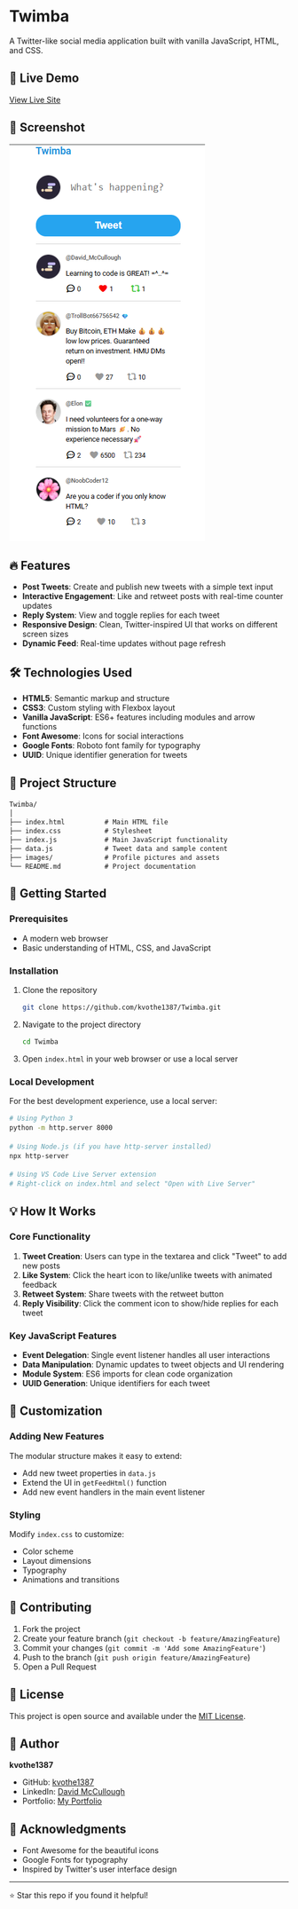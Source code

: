 # Twimba

A Twitter-like social media application built with vanilla JavaScript, HTML, and CSS.

## 🚀 Live Demo

[View Live Site](https://kvothe1387.github.io/Twimba/)

## 📸 Screenshot

![Twimba Screenshot](images\screenshot.png)


## 🔥 Features

- **Post Tweets**: Create and publish new tweets with a simple text input
- **Interactive Engagement**: Like and retweet posts with real-time counter updates
- **Reply System**: View and toggle replies for each tweet
- **Responsive Design**: Clean, Twitter-inspired UI that works on different screen sizes
- **Dynamic Feed**: Real-time updates without page refresh

## 🛠️ Technologies Used

- **HTML5**: Semantic markup and structure
- **CSS3**: Custom styling with Flexbox layout
- **Vanilla JavaScript**: ES6+ features including modules and arrow functions
- **Font Awesome**: Icons for social interactions
- **Google Fonts**: Roboto font family for typography
- **UUID**: Unique identifier generation for tweets

## 📁 Project Structure

```
Twimba/
│
├── index.html          # Main HTML file
├── index.css           # Stylesheet
├── index.js            # Main JavaScript functionality
├── data.js             # Tweet data and sample content
├── images/             # Profile pictures and assets
└── README.md           # Project documentation
```

## 🚀 Getting Started

### Prerequisites

- A modern web browser
- Basic understanding of HTML, CSS, and JavaScript

### Installation

1. Clone the repository
   ```bash
   git clone https://github.com/kvothe1387/Twimba.git
   ```

2. Navigate to the project directory
   ```bash
   cd Twimba
   ```

3. Open `index.html` in your web browser or use a local server

### Local Development

For the best development experience, use a local server:

```bash
# Using Python 3
python -m http.server 8000

# Using Node.js (if you have http-server installed)
npx http-server

# Using VS Code Live Server extension
# Right-click on index.html and select "Open with Live Server"
```

## 💡 How It Works

### Core Functionality

1. **Tweet Creation**: Users can type in the textarea and click "Tweet" to add new posts
2. **Like System**: Click the heart icon to like/unlike tweets with animated feedback
3. **Retweet System**: Share tweets with the retweet button
4. **Reply Visibility**: Click the comment icon to show/hide replies for each tweet

### Key JavaScript Features

- **Event Delegation**: Single event listener handles all user interactions
- **Data Manipulation**: Dynamic updates to tweet objects and UI rendering
- **Module System**: ES6 imports for clean code organization
- **UUID Generation**: Unique identifiers for each tweet

## 🔧 Customization

### Adding New Features

The modular structure makes it easy to extend:

- Add new tweet properties in `data.js`
- Extend the UI in `getFeedHtml()` function
- Add new event handlers in the main event listener

### Styling

Modify `index.css` to customize:
- Color scheme
- Layout dimensions
- Typography
- Animations and transitions

## 🤝 Contributing

1. Fork the project
2. Create your feature branch (`git checkout -b feature/AmazingFeature`)
3. Commit your changes (`git commit -m 'Add some AmazingFeature'`)
4. Push to the branch (`git push origin feature/AmazingFeature`)
5. Open a Pull Request

## 📄 License

This project is open source and available under the [MIT License](LICENSE).

## 👤 Author

**kvothe1387**
- GitHub: [kvothe1387](https://github.com/kvothe1387)
- LinkedIn: [David McCullough](https://www.linkedin.com/in/davidmcc-webdev/)
- Portfolio: [My Portfolio](https://davidmcc.netlify.app/)

## 🙏 Acknowledgments

- Font Awesome for the beautiful icons
- Google Fonts for typography
- Inspired by Twitter's user interface design

---

⭐ Star this repo if you found it helpful!